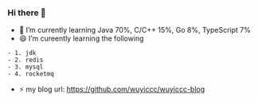 ### Hi there 👋

<!--
**wuyiccc/wuyiccc** is a ✨ _special_ ✨ repository because its `README.md` (this file) appears on your GitHub profile.

Here are some ideas to get you started:

- 🔭 I’m currently working on ...
- 🌱 I’m currently learning ...
- 👯 I’m looking to collaborate on ...
- 🤔 I’m looking for help with ...
- 💬 Ask me about ...
- 📫 How to reach me: ...
- 😄 Pronouns: ...
- ⚡ Fun fact: ...
-->
- 🌱 I’m currently learning Java 70%, C/C++ 15%, Go 8%, TypeScript 7%
- 😄 I’m cureently learning the following
```
- 1. jdk
- 2. redis
- 3. mysql
- 4. rocketmq
```
- ⚡ my blog url: https://github.com/wuyiccc/wuyiccc-blog

